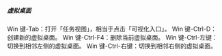 #####  虚拟桌面
Win 键-Tab：打开「任务视图」，相当于点击「可视化入口」。
Win 键-Ctrl-D：创建新的虚拟桌面。
Win 键-Ctrl-F4：删除当前虚拟桌面。
Win 键-Ctrl-左键：切换到相邻左侧的虚拟桌面。
Win 键-Ctrl-右键：切换到相邻右侧的虚拟桌面。